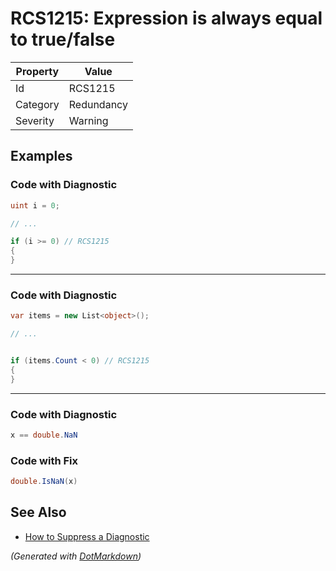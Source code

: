 # RCS1215: Expression is always equal to true/false

| Property | Value      |
| -------- | ---------- |
| Id       | RCS1215    |
| Category | Redundancy |
| Severity | Warning    |

## Examples

### Code with Diagnostic

```csharp
uint i = 0;

// ...

if (i >= 0) // RCS1215
{
}
```

- - -

### Code with Diagnostic

```csharp
var items = new List<object>();

// ...


if (items.Count < 0) // RCS1215
{
}
```

- - -

### Code with Diagnostic

```csharp
x == double.NaN
```

### Code with Fix

```csharp
double.IsNaN(x)
```

## See Also

* [How to Suppress a Diagnostic](../HowToConfigureAnalyzers.md#how-to-suppress-a-diagnostic)


*\(Generated with [DotMarkdown](http://github.com/JosefPihrt/DotMarkdown)\)*